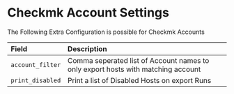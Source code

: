 # Checkmk Account Settings

The Following Extra Configuration is possible for Checkmk Accounts

| Field | Description |
|:----|:-----------|
| `account_filter` | Comma seperated list of Account names to only export hosts with matching account|
| `print_disabled` | Print a list of Disabled Hosts on export Runs |

